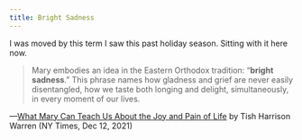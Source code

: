 ```yaml
---
title: Bright Sadness
---
```


I was moved by this term I saw this past holiday season. Sitting with it here now.

> Mary embodies an idea in the Eastern Orthodox tradition: “**bright sadness**.” This phrase names how gladness and grief are never easily disentangled, how we taste both longing and delight, simultaneously, in every moment of our lives.

—[What Mary Can Teach Us About the Joy and Pain of Life](https://www.nytimes.com/2021/12/12/opinion/what-mary-can-teach-us-about-the-joy-and-pain-of-life.html) by Tish Harrison Warren (NY Times, Dec 12, 2021)
